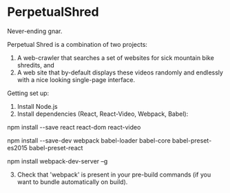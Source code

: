 # PerpetualShred
Never-ending gnar.

Perpetual Shred is a combination of two projects:

1. A web-crawler that searches a set of websites for sick mountain bike shredits, and
2. A web site that by-default displays these videos randomly and endlessly with a nice looking single-page interface.

Getting set up:

1. Install Node.js
2. Install dependencies (React, React-Video, Webpack, Babel):
 
  npm install --save react react-dom react-video
  
  npm install --save-dev webpack babel-loader babel-core babel-preset-es2015 babel-preset-react
  
  npm install webpack-dev-server –g

3. Check that 'webpack' is present in your pre-build commands (if you want to bundle automatically on build).
